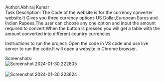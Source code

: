 <br>
Author:Abhiraj Kumar
</br>
Task Description:
The Code of the website is for the currency converter website.It Gives you three currency options US Dollar,European Euros and Indian Rupees.The user can choose any one option and input the amount required to convert.When the button is pressed you will get a table with the amount converted into different country currencies.

Instructions to run the project:
Open the code in VS code and use live server to run the code.It will open a website in Chrome browser.

Screenshots:
<br>
![Screenshot 2024-01-30 222805](https://github.com/Quantique-Realm/Software-Programming/assets/75321824/eb80db5c-0ddb-4b5c-ae83-3628fa47b62e)
</br>
<br>
![Screenshot 2024-01-30 223624](https://github.com/Quantique-Realm/Software-Programming/assets/75321824/3d92c371-daf8-4572-a1ea-29d132deb4f4)
</br>
